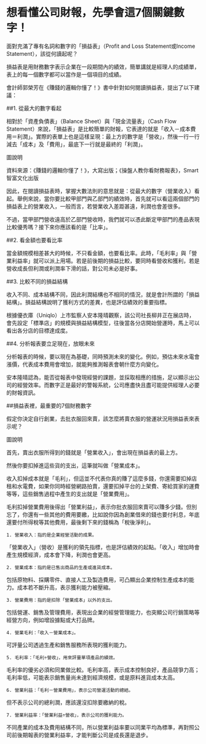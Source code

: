 # 想看懂公司財報，先學會這7個關鍵數字！


面對充滿了專有名詞和數字的「損益表」（Profit and Loss Statement或Income Statement），該從何讀起呢？

損益表是用財務數字表示企業在一段期間內的績效，簡單講就是經理人的成績單，表上的每一個數字都可以當作是一個項目的成績。

會計師郭榮芳在《賺錢的邏輯你懂了！》書中針對如何閱讀損益表，提出了以下建議：

##1. 從最大的數字看起

相對於「資產負債表」（Balance Sheet）與「現金流量表」（Cash Flow Statement）來說，「損益表」是比較簡單的財報，它表達的就是「收入－成本費用＝利潤」。實際的表單上也是這樣呈現：最上方的數字是「營收」，然後一行一行減去「成本」及「費用」，最底下一行就是最終的「利潤」。

圖說明

資料來源：《賺錢的邏輯你懂了！》，大寫出版；《操盤人教你看財務報表》，Smart智富文化出版

因此，在閱讀損益表時，掌握大數法則的意思就是：從最大的數字（營業收入）看起。舉例來說，當你要比較甲部門與乙部門的績效時，首先就可以看這兩個部門的損益表上的營業收入，一般而言，若營業收入差距甚遠，利潤也會差很多。

不過，當甲部門營收遠高於乙部門營收時，我們就可以憑此斷定甲部門的產品表現比較優秀嗎？接下來你應該看的是「比率」。

##2. 看金額也要看比率

當金額規模相差甚大的時候，不只看金額，也要看比率。此時，「毛利率」與「營業利益率」就可以派上用場。若是前後期的損益比較，要同時看營收和獲利，若是營收成長但利潤或利潤率下滑的話，對公司未必是好事。

##3. 比較不同的損益結構

收入不同、成本結構不同，因此利潤結構也不相同的情況，就是會計所謂的「損益結構」。損益結構說明了獲利方式的差異，也是評估績效的重要指標。

根據優衣庫（Uniqlo）上市監察人安本隆晴觀察，該公司社長柳井正在展店時，會先設定「標準店」的規模與損益結構模型，往後當各分店開始營運時，馬上可以看出各分店的目標達成度。

##4. 分析報表要立足現在，放眼未來

分析報表的時候，要以現在為基礎，同時預測未來的變化。例如，預估未來水電會漲價，代表成本費用會增加，就能夠推測報表會朝什麼方向變化。

安本隆晴認為，能否從報表中發現經營的課題，並採取相應的措施，足以顯示出公司的經營效率。而數字正是最好的警報系統，公司應盡快且盡可能提供經理人必要的財報資訊。

##損益表裡，最重要的7個財務數字

假定你決定自行創業，去批衣服回來賣，該怎麼將賣衣服的營運狀況用損益表來表示呢？

圖說明

首先，賣出衣服所得到的錢就是「營業收入」，會出現在損益表的最上方。

然後你要扣掉進這些貨的支出，這筆就叫做「營業成本」。

收入扣掉成本就是「毛利」，但這並不代表你真的賺了這麼多錢，你還需要扣掉店租和水電費，如果你同時經營網路拍賣，還要扣掉平台的上架費、寄給買家的運費等等，這些銷售過程中產生的支出就是「營業費用」。

毛利扣掉營業費用後得出「營業利益」，表示你批衣服回來賣可以賺多少錢。但別忘了，你還有一些其他的費用要繳，比如說你因為創業借來的錢也要付利息，年底還要付所得稅等其他費用，最後剩下來的錢稱為「稅後淨利」。

`1. 營業收入：指的是企業經營活動的成果。`

「營業收入」（營收）是獲利的領先指標，也是評估績效的起點。「收入」增加時會產生規模經濟，成本會下降，利潤也會更高。

`2. 營業成本：指的是已售出商品的生產或進貨成本。`

包括原物料、採購零件、直接人工及製造費用，可凸顯出企業控制生產成本的能力。成本若不斷升高，表示獲利能力被壓縮。

`3. 營業費用：指的是扣除「營業成本」以外的支出。`

包括營運、銷售及管理費用，表現出企業的經營管理能力，也突顯公司行銷策略等經營方向，例如增設據點或大打品牌。

`4. 營業毛利：「收入－營業成本」。`

可評量公司透過生產和銷售服務所表現的獲利能力。

`5. 毛利率：「毛利÷營收」，用來評量單項產品的績效。`

毛利率的優劣必須和同業做比較。毛利率高，表示成本控制良好，產品競爭力高；毛利率低，可能表示銷售量尚未達到經濟規模，或是原料進貨成本太高。

`6. 營業利益：「毛利－營業費用」，表示公司營運活動的總結。`

但不表示公司的總利潤，應該還沒扣除要繳納的稅。


`7. 營業利益率：「營業利益÷營收」，表示公司的獲利能力。`

不同產業的成本及費用結構不同，所以營業利益率要以同業平均為標準，再對照公司前後期報表的營業利益率，才能判斷公司是成長還是退步。